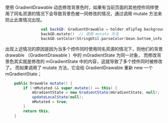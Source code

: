 使用 GradientDrawable 动态修改背景色时，如果有当前页面的其他控件同样使用了同名资源的情况下会导致背景色被一同修改的情况，通过调用 mutate 方法来防止此类情况出现。

```kotlin
                val backGD: GradientDrawable = holder.mTipTag.background as GradientDrawable
                backGD.mutate()  // 调用 mutate 方法
                backGD.setColor(StringUtil.parseColor(bean.bottom_info.tip_tag.bg_color, 0x333333))
```

出现上述情况的原因是因为当多个控件同时使用同名资源的情况下，则他们的背景drawable （GradientDrawable ）中的 mGradientState 为同一对象， 而修改背景色其实就是修改的 mGradientState 中的内容，这就导致了多个控件同时被修改了。 而如果调用了 mutate 方法，它会给 GradientDrawable 重新 new 一个 mGradientState；

```java
    public Drawable mutate() {
        if (!mMutated && super.mutate() == this) {
            mGradientState = new GradientState(mGradientState, null);
            updateLocalState(null);
            mMutated = true;
        }
        return this;
    }
```